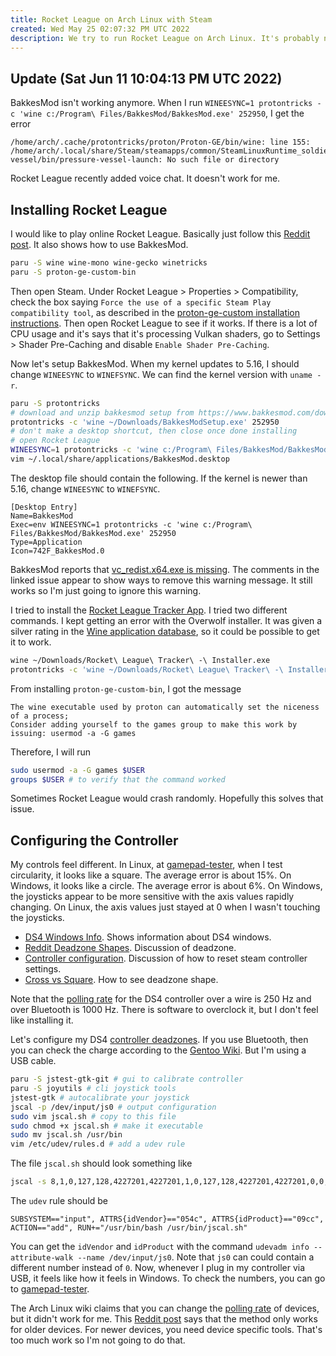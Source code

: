 ```yaml
---
title: Rocket League on Arch Linux with Steam
created: Wed May 25 02:07:32 PM UTC 2022
description: We try to run Rocket League on Arch Linux. It's probably not worth the effort.
---
```


## Update (Sat Jun 11 10:04:13 PM UTC 2022)

BakkesMod isn't working anymore. When I run `WINEESYNC=1 protontricks -c 'wine c:/Program\ Files/BakkesMod/BakkesMod.exe' 252950`,
I get the error

```text
/home/arch/.cache/protontricks/proton/Proton-GE/bin/wine: line 155: /home/arch/.local/share/Steam/steamapps/common/SteamLinuxRuntime_soldier/pressure-vessel/bin/pressure-vessel-launch: No such file or directory
```

Rocket League recently added voice chat.
It doesn't work for me.

## Installing Rocket League

I would like to play online Rocket League.
Basically just follow this [Reddit post](https://www.reddit.com/r/bakkesmod/comments/s0njrh/how_to_bakkesmod_on_linux_steam_and_epic_games/).
It also shows how to use BakkesMod.

```bash
paru -S wine wine-mono wine-gecko winetricks
paru -S proton-ge-custom-bin
```

Then open Steam.
Under Rocket League > Properties > Compatibility,
check the box saying `Force the use of a specific Steam Play compatibility tool`,
as described in the [proton-ge-custom installation instructions](https://github.com/GloriousEggroll/proton-ge-custom#enabling).
Then open Rocket League to see if it works.
If there is a lot of CPU usage and it's says that it's processing Vulkan shaders,
go to Settings > Shader Pre-Caching and disable `Enable Shader Pre-Caching`.

Now let's setup BakkesMod.
When my kernel updates to 5.16, I should change `WINEESYNC` to `WINEFSYNC`.
We can find the kernel version with `uname -r`.

```bash
paru -S protontricks
# download and unzip bakkesmod setup from https://www.bakkesmod.com/download.php
protontricks -c 'wine ~/Downloads/BakkesModSetup.exe' 252950
# don't make a desktop shortcut, then close once done installing
# open Rocket League
WINEESYNC=1 protontricks -c 'wine c:/Program\ Files/BakkesMod/BakkesMod.exe' 252950
vim ~/.local/share/applications/BakkesMod.desktop
```

The desktop file should contain the following.
If the kernel is newer than 5.16, change `WINEESYNC` to `WINEFSYNC`.

```text
[Desktop Entry]
Name=BakkesMod
Exec=env WINEESYNC=1 protontricks -c 'wine c:/Program\ Files/BakkesMod/BakkesMod.exe' 252950
Type=Application
Icon=742F_BakkesMod.0
```

BakkesMod reports that [vc_redist.x64.exe is missing](https://github.com/bakkesmodorg/BakkesMod2-Plugins/issues/2).
The comments in the linked issue appear to show ways to remove this warning message.
It still works so I'm just going to ignore this warning.

I tried to install the [Rocket League Tracker App](https://rocketleague.tracker.network/rocket-league/app). I tried two different commands. I kept getting an error with the Overwolf installer.
It was given a silver rating in the [Wine application database](https://appdb.winehq.org/objectManager.php?sClass=version&iId=30064),
so it could be possible to get it to work.

```bash
wine ~/Downloads/Rocket\ League\ Tracker\ -\ Installer.exe
protontricks -c 'wine ~/Downloads/Rocket\ League\ Tracker\ -\ Installer.exe' 252950
```

From installing `proton-ge-custom-bin`, I got the message

```text
The wine executable used by proton can automatically set the niceness of a process;
Consider adding yourself to the games group to make this work by issuing: usermod -a -G games
```

Therefore, I will run

```bash
sudo usermod -a -G games $USER
groups $USER # to verify that the command worked
```

Sometimes Rocket League would crash randomly. Hopefully this solves that issue.

## Configuring the Controller

My controls feel different.
In Linux, at [gamepad-tester](https://gamepad-tester.com/), when I test circularity, it looks like a square.
The average error is about 15%. On Windows, it looks like a circle. The average error is about 6%.
On Windows, the joysticks appear to be more sensitive with the axis values rapidly changing.
On Linux, the axis values just stayed at 0 when I wasn't touching the joysticks.

- [DS4 Windows Info](https://www.rlcd.gg/blog/rocket-league-deadzones/). Shows information about DS4 windows.
- [Reddit Deadzone Shapes](https://www.reddit.com/r/RocketLeague/comments/b0cfsr/is_square_deadzone_irrelevant_now/). Discussion of deadzone.
- [Controller configuration](https://www.reddit.com/r/RocketLeague/comments/9az1p5/have_you_ever_enabled_xboxps4_configuration/). Discussion of how to reset steam controller settings.
- [Cross vs Square](https://www.reddit.com/r/RocketLeague/comments/bvvi03/how_to_check_if_i_have_a_square_or_cross_deadzone/). How to see deadzone shape.

Note that the [polling rate](https://www.youtube.com/watch?v=x0wcJM4FtXQ) for the DS4 controller over a wire is 250 Hz and over Bluetooth is 1000 Hz.
There is software to overclock it, but I don't feel like installing it.

Let's configure my DS4 [controller deadzones](https://wiki.archlinux.org/title/Gamepad#Joystick_API_deadzones).
If you use Bluetooth, then you can check the charge according to the [Gentoo Wiki](https://wiki.gentoo.org/wiki/Sony_DualShock#Battery_charge_level).
But I'm using a USB cable.

```bash
paru -S jstest-gtk-git # gui to calibrate controller
paru -S joyutils # cli joystick tools
jstest-gtk # autocalibrate your joystick
jscal -p /dev/input/js0 # output configuration
sudo vim jscal.sh # copy to this file
sudo chmod +x jscal.sh # make it executable
sudo mv jscal.sh /usr/bin
vim /etc/udev/rules.d # add a udev rule
```

The file `jscal.sh` should look something like

```bash
jscal -s 8,1,0,127,128,4227201,4227201,1,0,127,128,4227201,4227201,0,0,1,0,127,128,4227201,4227201,1,0,127,128,4227201,4227201,0,0,0,0,0,0 /dev/input/js0
```

The `udev` rule should be

```text
SUBSYSTEM=="input", ATTRS{idVendor}=="054c", ATTRS{idProduct}=="09cc", ACTION=="add", RUN+="/usr/bin/bash /usr/bin/jscal.sh"
```

You can get the `idVendor` and `idProduct` with the command
`udevadm info --attribute-walk --name /dev/input/js0`.
Note that `js0` can could contain a different number instead of `0`.
Now, whenever I plug in my controller via USB, it feels like how it feels in Windows.
To check the numbers, you can go to [gamepad-tester](https://gamepad-tester.com/).

The Arch Linux wiki claims that you can change the [polling rate](https://wiki.archlinux.org/title/mouse_polling_rate) of devices,
but it didn't work for me.
This [Reddit post](https://wiki.archlinux.org/title/mouse_polling_rate)
says that the method only works for older devices.
For newer devices, you need device specific tools.
That's too much work so I'm not going to do that.
